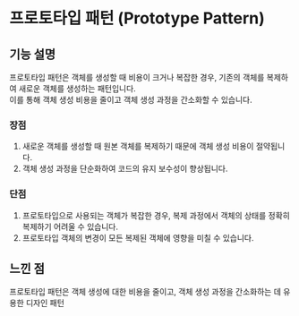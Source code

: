 # 프로토타입 패턴 (Prototype Pattern)

## 기능 설명
 프로토타입 패턴은 객체를 생성할 때 비용이 크거나 복잡한 경우, 기존의 객체를 복제하여 새로운 객체를 생성하는 패턴입니다.    
이를 통해 객체 생성 비용을 줄이고 객체 생성 과정을 간소화할 수 있습니다.   
 
 ### 장점
1) 새로운 객체를 생성할 때 원본 객체를 복제하기 때문에 객체 생성 비용이 절약됩니다.   
2) 객체 생성 과정을 단순화하여 코드의 유지 보수성이 향상됩니다.    
  
 ### 단점
1) 프로토타입으로 사용되는 객체가 복잡한 경우, 복제 과정에서 객체의 상태를 정확히 복제하기 어려울 수 있습니다.   
2) 프로토타입 객체의 변경이 모든 복제된 객체에 영향을 미칠 수 있습니다.    

## 느낀 점
 프로토타입 패턴은 객체 생성에 대한 비용을 줄이고, 객체 생성 과정을 간소화하는 데 유용한 디자인 패턴   
